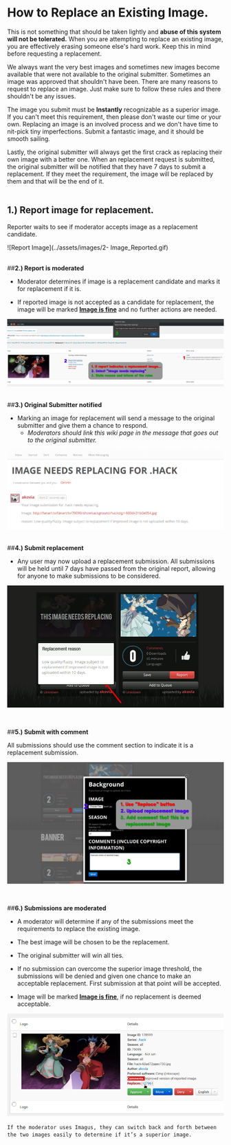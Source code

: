 # **How to Replace an Existing Image.**

This is not something that should be taken lightly and **abuse of this system will not be tolerated.** When you are attempting to replace an existing image, you are effectively erasing someone else's hard work. Keep this in mind before requesting a replacement.

We always want the very best images and sometimes new images become available that were not available to the original submitter. Sometimes an image was approved that shouldn't have been. There are many reasons to request to replace an image. Just make sure to follow these rules and there shouldn't be any issues.

The image you submit must be **Instantly** recognizable as a superior image. If you can't meet this requirement, then please don't waste our time or your own. Replacing an image is an involved process and we don't have time to nit-pick tiny imperfections. Submit a fantastic image, and it should be smooth sailing.

Lastly, the original submitter will always get the first crack as replacing their own image with a better one. When an replacement request is submitted, the original submitter will be notified that they have 7 days to submit a replacement. If they meet the requirement, the image will be replaced by them and that will be the end of it.
&nbsp;  
&nbsp;  

## __1.) Report image for replacement.__

Reporter waits to see if moderator accepts image as a replacement candidate.

![Report Image](../assets/images/2- Image_Reported.gif) 

&nbsp;  
##__2.) Report is moderated__

* Moderator determines if image is a replacement candidate and marks it for replacement if it is.

* If reported image is not accepted as a candidate for replacement, the image will be marked <u>**Image is fine**</u> and no further actions are needed.

![Report Image](../assets/images/3-Mod_Image_Reported.jpg)

&nbsp;  
##__3.) Original Submitter notified__

+ Marking an image for replacement will send a message to the original submitter and give them a chance to respond.
    + *Moderators should link this wiki page in the message that goes out to the original submitter.*

![Report Image](../assets/images/4-Original_Uploader_Notice.jpg)

&nbsp;  
##__4.) Submit replacement__

* Any user may now upload a replacement submission. All submissions will be held until 7 days have passed from the original report, allowing for anyone to make submissions to be considered.

![Report Image](../assets/images/5a-Replace_Reason.gif)

&nbsp;  

##__5.) Submit with comment__

All submissions should use the comment section to indicate it is a replacement submission.

![Report Image](../assets/images/5b-Replace_Dialog.jpg)

&nbsp;  

##__6.) Submissions are moderated__

* A moderator will determine if any of the submissions meet the requirements to replace the existing image. 

* The best image will be chosen to be the replacement.

* The original submitter will win all ties.

* If no submission can overcome the superior image threshold, the submissions will be denied and given one chance to make an acceptable replacement. First submission at that point will be accepted.

* Image will be marked **<u>Image is fine</u>**, if no replacement is deemed acceptable.

![Report Image](../assets/images/6-Mod_Image_Final.jpg)

`If the moderator uses Imagus, they can switch back and forth between the two images easily to determine if it’s a superior image.`
